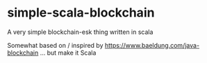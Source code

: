 # simple-scala-blockchain
A very simple blockchain-esk thing written in scala


Somewhat based on / inspired by https://www.baeldung.com/java-blockchain ... but make it Scala 
